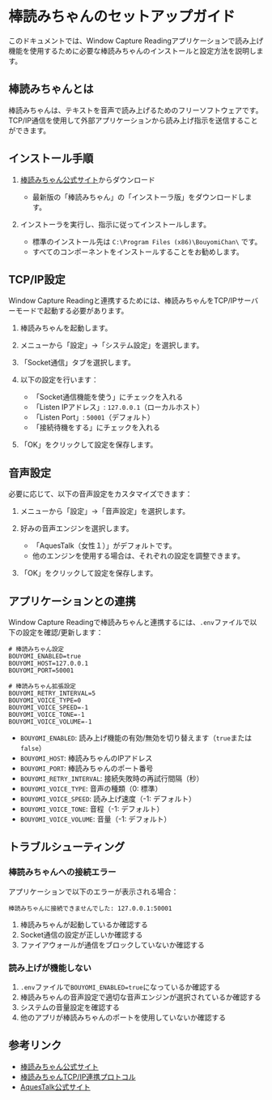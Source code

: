 # 棒読みちゃんのセットアップガイド

このドキュメントでは、Window Capture Readingアプリケーションで読み上げ機能を使用するために必要な棒読みちゃんのインストールと設定方法を説明します。

## 棒読みちゃんとは

棒読みちゃんは、テキストを音声で読み上げるためのフリーソフトウェアです。TCP/IP通信を使用して外部アプリケーションから読み上げ指示を送信することができます。

## インストール手順

1. [棒読みちゃん公式サイト](https://chi.usamimi.info/Program/Application/BouyomiChan/)からダウンロード
   - 最新版の「棒読みちゃん」の「インストーラ版」をダウンロードします。

2. インストーラを実行し、指示に従ってインストールします。
   - 標準のインストール先は `C:\Program Files (x86)\BouyomiChan\` です。
   - すべてのコンポーネントをインストールすることをお勧めします。

## TCP/IP設定

Window Capture Readingと連携するためには、棒読みちゃんをTCP/IPサーバーモードで起動する必要があります。

1. 棒読みちゃんを起動します。

2. メニューから「設定」→「システム設定」を選択します。

3. 「Socket通信」タブを選択します。

4. 以下の設定を行います：
   - 「Socket通信機能を使う」にチェックを入れる
   - 「Listen IPアドレス」: `127.0.0.1`（ローカルホスト）
   - 「Listen Port」: `50001`（デフォルト）
   - 「接続待機をする」にチェックを入れる

5. 「OK」をクリックして設定を保存します。

## 音声設定

必要に応じて、以下の音声設定をカスタマイズできます：

1. メニューから「設定」→「音声設定」を選択します。

2. 好みの音声エンジンを選択します。
   - 「AquesTalk（女性１）」がデフォルトです。
   - 他のエンジンを使用する場合は、それぞれの設定を調整できます。

3. 「OK」をクリックして設定を保存します。

## アプリケーションとの連携

Window Capture Readingで棒読みちゃんと連携するには、`.env`ファイルで以下の設定を確認/更新します：

```
# 棒読みちゃん設定
BOUYOMI_ENABLED=true
BOUYOMI_HOST=127.0.0.1
BOUYOMI_PORT=50001

# 棒読みちゃん拡張設定
BOUYOMI_RETRY_INTERVAL=5
BOUYOMI_VOICE_TYPE=0
BOUYOMI_VOICE_SPEED=-1
BOUYOMI_VOICE_TONE=-1
BOUYOMI_VOICE_VOLUME=-1
```

- `BOUYOMI_ENABLED`: 読み上げ機能の有効/無効を切り替えます（`true`または`false`）
- `BOUYOMI_HOST`: 棒読みちゃんのIPアドレス
- `BOUYOMI_PORT`: 棒読みちゃんのポート番号
- `BOUYOMI_RETRY_INTERVAL`: 接続失敗時の再試行間隔（秒）
- `BOUYOMI_VOICE_TYPE`: 音声の種類（0: 標準）
- `BOUYOMI_VOICE_SPEED`: 読み上げ速度（-1: デフォルト）
- `BOUYOMI_VOICE_TONE`: 音程（-1: デフォルト）
- `BOUYOMI_VOICE_VOLUME`: 音量（-1: デフォルト）

## トラブルシューティング

### 棒読みちゃんへの接続エラー

アプリケーションで以下のエラーが表示される場合：
```
棒読みちゃんに接続できませんでした: 127.0.0.1:50001
```

1. 棒読みちゃんが起動しているか確認する
2. Socket通信の設定が正しいか確認する
3. ファイアウォールが通信をブロックしていないか確認する

### 読み上げが機能しない

1. `.env`ファイルで`BOUYOMI_ENABLED=true`になっているか確認する
2. 棒読みちゃんの音声設定で適切な音声エンジンが選択されているか確認する
3. システムの音量設定を確認する
4. 他のアプリが棒読みちゃんのポートを使用していないか確認する

## 参考リンク

- [棒読みちゃん公式サイト](https://chi.usamimi.info/Program/Application/BouyomiChan/)
- [棒読みちゃんTCP/IP連携プロトコル](https://hgotoh.jp/wiki/doku.php/documents/voiceroid/public/bouyomichan_api)
- [AquesTalk公式サイト](https://www.a-quest.com/) 